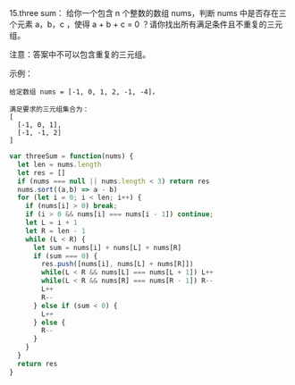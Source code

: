 15.three sum：
给你一个包含 n 个整数的数组 nums，判断 nums 中是否存在三个元素 a，b，c ，使得 a + b + c = 0 ？请你找出所有满足条件且不重复的三元组。

注意：答案中不可以包含重复的三元组。

示例：
```
给定数组 nums = [-1, 0, 1, 2, -1, -4]，

满足要求的三元组集合为：
[
  [-1, 0, 1],
  [-1, -1, 2]
]

```

```js
var threeSum = function(nums) {
  let len = nums.length
  let res = []
  if (nums === null || nums.length < 3) return res
  nums.sort((a,b) => a - b)
  for (let i = 0; i < len; i++) {
    if (nums[i] > 0) break;
    if (i > 0 && nums[i] === nums[i - 1]) continue;
    let L = i + 1
    let R = len - 1
    while (L < R) {
      let sum = nums[i] + nums[L] + nums[R]
      if (sum === 0) {
        res.push([nums[i], nums[L] + nums[R]])
        while(L < R && nums[L] === nums[L + 1]) L++
        while(L < R && nums[R] === nums[R - 1]) R--
        L++
        R--
      } else if (sum < 0) {
        L++
      } else {
        R--
      }
    }
  }
  return res
}

```
